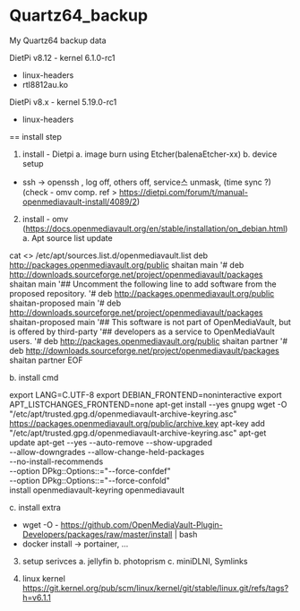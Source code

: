 # Quartz64_backup
My Quartz64 backup data

DietPi v8.12 - kernel 6.1.0-rc1
 - linux-headers
 - rtl8812au.ko

DietPi v8.x - kernel 5.19.0-rc1
 - linux-headers



== install step
1. install - Dietpi 
 a. image burn using Etcher(balenaEtcher-xx)
 b. device setup
  - ssh -> openssh , log off, others off, service스 unmask, (time sync ?)
(check - omv comp. ref > https://dietpi.com/forum/t/manual-openmediavault-install/4089/2)

2. install - omv (https://docs.openmediavault.org/en/stable/installation/on_debian.html)
 a. Apt source list update
 
cat <<EOF >> /etc/apt/sources.list.d/openmediavault.list
deb http://packages.openmediavault.org/public shaitan main
'# deb http://downloads.sourceforge.net/project/openmediavault/packages shaitan main
'## Uncomment the following line to add software from the proposed repository.
'# deb http://packages.openmediavault.org/public shaitan-proposed main
'# deb http://downloads.sourceforge.net/project/openmediavault/packages shaitan-proposed main
'## This software is not part of OpenMediaVault, but is offered by third-party
'## developers as a service to OpenMediaVault users.
'# deb http://packages.openmediavault.org/public shaitan partner
'# deb http://downloads.sourceforge.net/project/openmediavault/packages shaitan partner
EOF
 
 b. install cmd

export LANG=C.UTF-8
export DEBIAN_FRONTEND=noninteractive
export APT_LISTCHANGES_FRONTEND=none
apt-get install --yes gnupg
wget -O "/etc/apt/trusted.gpg.d/openmediavault-archive-keyring.asc" https://packages.openmediavault.org/public/archive.key
apt-key add "/etc/apt/trusted.gpg.d/openmediavault-archive-keyring.asc"
apt-get update
apt-get --yes --auto-remove --show-upgraded \
    --allow-downgrades --allow-change-held-packages \
    --no-install-recommends \
    --option DPkg::Options::="--force-confdef" \
    --option DPkg::Options::="--force-confold" \
    install openmediavault-keyring openmediavault
    
 c. install extra
   - wget -O - https://github.com/OpenMediaVault-Plugin-Developers/packages/raw/master/install | bash
   - docker install -> portainer, ...
 
3. setup serivces
 a. jellyfin
 b. photoprism
 c. miniDLNI, Symlinks

4. linux kernel
  https://git.kernel.org/pub/scm/linux/kernel/git/stable/linux.git/refs/tags?h=v6.1.1

